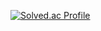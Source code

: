 [![Solved.ac Profile](http://mazassumnida.wtf/api/v2/generate_badge?boj=rossi22)](https://solved.ac/rossi22/)


